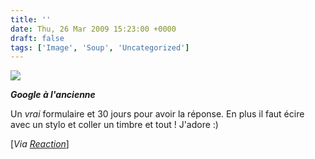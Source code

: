 ```yaml
---
title: ''
date: Thu, 26 Mar 2009 15:23:00 +0000
draft: false
tags: ['Image', 'Soup', 'Uncategorized']
---
```


![](https://madd0.files.wordpress.com/2009/03/rcxxgaq0nlj52r55mjxxxcljo1_1280.jpg)

**_Google à l'ancienne_**

Un _vrai_ formulaire et 30 jours pour avoir la réponse. En plus il faut écire avec un stylo et coller un timbre et tout ! J'adore :)

\[_Via [Reaction](http://www.etre.com/blog/2009/03/google_classic/)_\]